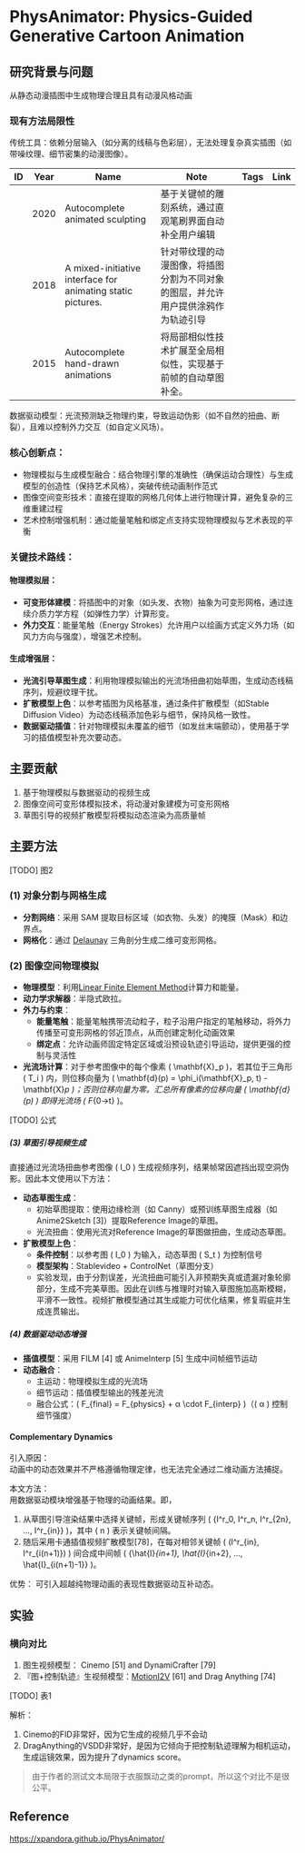 # PhysAnimator: Physics-Guided Generative Cartoon Animation

## 研究背景与问题

从静态动漫插图中生成物理合理且具有动漫风格动画

### 现有方法局限性

传统工具：依赖分层输入（如分离的线稿与色彩层），无法处理复杂真实插图（如带噪纹理、细节密集的动漫图像）。

|ID|Year|Name|Note|Tags|Link|
|---|---|---|---|---|---|
||2020|Autocomplete animated sculpting|基于关键帧的雕刻系统，通过直观笔刷界面自动补全用户编辑|
||2018|A mixed-initiative interface for animating static pictures.|针对带纹理的动漫图像，将插图分割为不同对象的图层，并允许用户提供涂鸦作为轨迹引导|
||2015|Autocomplete hand-drawn animations|将局部相似性技术扩展至全局相似性，实现基于前帧的自动草图补全。|

数据驱动模型：光流预测缺乏物理约束，导致运动伪影（如不自然的扭曲、断裂），且难以控制外力交互（如自定义风场）。

### 核心创新点：
- 物理模拟与生成模型融合：结合物理引擎的准确性（确保运动合理性）与生成模型的创造性（保持艺术风格），突破传统动画制作范式
- 图像空间变形技术：直接在提取的网格几何体上进行物理计算，避免复杂的三维重建过程
- 艺术控制增强机制：通过能量笔触和绑定点支持实现物理模拟与艺术表现的平衡

### 关键技术路线：

#### **物理模拟层**：  
  - **可变形体建模**：将插图中的对象（如头发、衣物）抽象为可变形网格，通过连续介质力学方程（如弹性力学）计算形变。  
  - **外力交互**：能量笔触（Energy Strokes）允许用户以绘画方式定义外力场（如风力方向与强度），增强艺术控制。  
#### **生成增强层**：  
  - **光流引导草图生成**：利用物理模拟输出的光流场扭曲初始草图，生成动态线稿序列，规避纹理干扰。  
  - **扩散模型上色**：以参考插图为风格基准，通过条件扩散模型（如Stable Diffusion Video）为动态线稿添加色彩与细节，保持风格一致性。  
  - **数据驱动插值**：针对物理模拟未覆盖的细节（如发丝末端颤动），使用基于学习的插值模型补充次要动态。  

## 主要贡献

1. 基于物理模拟与数据驱动的视频生成
2. 图像空间可变形体模拟技术，将动漫对象建模为可变形网格
3. 草图引导的视频扩散模型将模拟动态渲染为高质量帧

## 主要方法

[TODO] 图2

### **(1) 对象分割与网格生成**  
- **分割网络**：采用 SAM 提取目标区域（如衣物、头发）的掩膜（Mask）和边界点。  
- **网格化**：通过 [Delaunay](https://caterpillarstudygroup.github.io/GAMES102_mdbook/SamplingTessellation/Delaunay.html) 三角剖分生成二维可变形网格。  

### **(2) 图像空间物理模拟**  
- **物理模型**：利用[Linear Finite Element Method](https://caterpillarstudygroup.github.io/GAMES103_mdbook/7_FEM_FEM.html#linear-finite-element-method)计算力和能量。  
- **动力学求解器**：半隐式欧拉。  
- **外力与约束**：  
  - **能量笔触**：能量笔触携带流动粒子，粒子沿用户指定的笔触移动，将外力传播至可变形网格的邻近顶点，从而创建定制化动画效果  
  - **绑定点**：允许动画师固定特定区域或沿预设轨迹引导运动，提供更强的控制与灵活性    
- **光流场计算**：对于参考图像中的每个像素 \( \mathbf{X}_p \)，若其位于三角形 \( T_i \) 内，则位移向量为 \( \mathbf{d}(p) = \phi_i(\mathbf{X}_p, t) - \mathbf{X}_p \)；否则位移向量为零。汇总所有像素的位移向量 \( \mathbf{d}(p) \) 即得光流场 \( F_{0→t} \)。  

[TODO] 公式
##### **(3) 草图引导视频生成**  

直接通过光流场扭曲参考图像 \( I_0 \) 生成视频序列，结果帧常因遮挡出现空洞伪影。因此本文使用以下方法：  
- **动态草图生成**：  
  - 初始草图提取：使用边缘检测（如 Canny）或预训练草图生成器（如 Anime2Sketch [3]）提取Reference Image的草图。    
  - 光流扭曲：使用光流对Reference Image的草图做扭曲，生成动态草图。    
- **扩散模型上色**：  
  - **条件控制**：以参考图 \( I_0 \) 为输入，动态草图 \( S_t \) 为控制信号  
  - **模型架构**：Stablevideo + ControlNet（草图分支）  
  - 实验发现，由于分割误差，光流扭曲可能引入非预期失真或遗漏对象轮廓部分，生成不完美草图。因此在训练与推理时对输入草图施加高斯模糊，平滑不一致性。视频扩散模型通过其生成能力可优化结果，修复瑕疵并生成连贯输出。

##### **(4) 数据驱动动态增强**  
- **插值模型**：采用 FILM [4] 或 AnimeInterp [5] 生成中间帧细节运动  
- **动态融合**：  
  - 主运动：物理模拟生成的光流场  
  - 细节运动：插值模型输出的残差光流  
  - 融合公式：\( F_{final} = F_{physics} + α \cdot F_{interp} \)（\( α \) 控制细节强度）  

#### Complementary Dynamics

引入原因：  
动画中的动态效果并不严格遵循物理定律，也无法完全通过二维动画方法捕捉。

本文方法：  
用数据驱动模块增强基于物理的动画结果。即，
1. 从草图引导渲染结果中选择关键帧，形成关键帧序列 \( \{I^r_0, I^r_n, I^r_{2n}, ..., I^r_{in}\} \)，其中 \( n \) 表示关键帧间隔。
2. 随后采用卡通插值视频扩散模型[78]，在每对相邻关键帧 \( (I^r_{in}, I^r_{i(n+1)}) \) 间合成中间帧 \( \{\hat{I}_{in+1}, \hat{I}_{in+2}, ..., \hat{I}_{i(n+1)-1}\} \)。

优势：
可引入超越纯物理动画的表现性数据驱动互补动态。  

## 实验

### 横向对比

1. 图生视频模型： Cinemo [51] and DynamiCrafter [79]  
2. 『图+控制轨迹』生视频模型：[MotionI2V](./44.md) [61] and Drag Anything [74]

[TODO] 表1

解析：
1. Cinemo的FID非常好，因为它生成的视频几乎不会动
2. DragAnything的VSDD非常好，是因为它倾向于把控制轨迹理解为相机运动，生成运镜效果，因为提升了dynamics score。

> 由于作者的测试文本局限于衣服飘动之类的prompt，所以这个对比不是很公平。  


## Reference

https://xpandora.github.io/PhysAnimator/